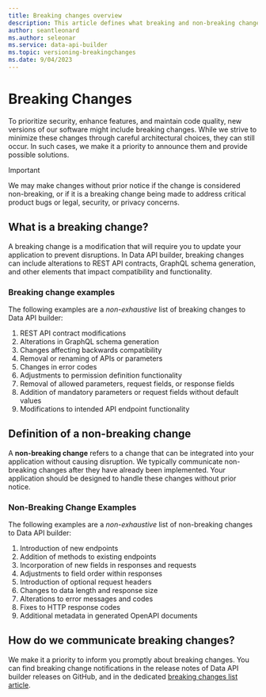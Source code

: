```yaml
---
title: Breaking changes overview
description: This article defines what breaking and non-breaking changes are in Data API builder. 
author: seantleonard 
ms.author: seleonar 
ms.service: data-api-builder 
ms.topic: versioning-breakingchanges
ms.date: 9/04/2023 
---
```



# Breaking Changes

To prioritize security, enhance features, and maintain code quality, new versions of our software might include breaking changes. While we strive to minimize these changes through careful architectural choices, they can still occur. In such cases, we make it a priority to announce them and provide possible solutions.

> [!IMPORTANT]
> We may make changes without prior notice if the change is considered non-breaking, or if it is a breaking change being made to address critical product bugs or legal, security, or privacy concerns.

## What is a breaking change?

A breaking change is a modification that will require you to update your application to prevent disruptions. In Data API builder, breaking changes can include alterations to REST API contracts, GraphQL schema generation, and other elements that impact compatibility and functionality.

### Breaking change examples

The following examples are a *non-exhaustive* list of breaking changes to Data API builder:

1. REST API contract modifications
2. Alterations in GraphQL schema generation
3. Changes affecting backwards compatibility
4. Removal or renaming of APIs or parameters
5. Changes in error codes
6. Adjustments to permission definition functionality
7. Removal of allowed parameters, request fields, or response fields
8. Addition of mandatory parameters or request fields without default values
9. Modifications to intended API endpoint functionality

## Definition of a non-breaking change

A **non-breaking change** refers to a change that can be integrated into your application without causing disruption. We typically communicate non-breaking changes after they have already been implemented. Your application should be designed to handle these changes without prior notice.

### Non-Breaking Change Examples

The following examples are a *non-exhaustive* list of non-breaking changes to Data API builder:

1. Introduction of new endpoints
2. Addition of methods to existing endpoints
3. Incorporation of new fields in responses and requests
4. Adjustments to field order within responses
5. Introduction of optional request headers
6. Changes to data length and response size
7. Alterations to error messages and codes
8. Fixes to HTTP response codes
9. Additional metadata in generated OpenAPI documents

## How do we communicate breaking changes?

We make it a priority to inform you promptly about breaking changes. You can find breaking change notifications in the release notes of Data API builder releases on GitHub, and in the dedicated [breaking changes list article](./breaking-change-list.md).
